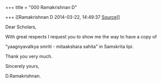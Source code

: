 +++
title = "000 Ramakrishnan D"

+++
[[Ramakrishnan D	2014-03-22, 14:49:37 [Source](https://groups.google.com/g/samskrita/c/EgHrQZ0-BfQ)]]



Dear Scholars,

  

With great respects I request you to show me the way to have a copy of

"yaagnyavalkya smriti - mitaakshara sahita" in Samskrita lipi.

  

Thank you very much.

  

Sincerely yours,

D.Ramakrishnan.

